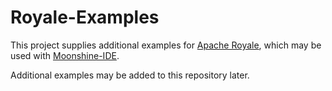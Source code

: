 # Royale-Examples

This project supplies additional examples for [Apache Royale](https://github.com/apache/royale-asjs), which may be used with [Moonshine-IDE](https://github.com/prominic/Moonshine-IDE).

Additional examples may be added to this repository later.
